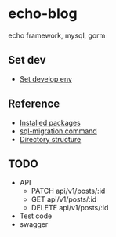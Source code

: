 # echo-blog
echo framework, mysql, gorm

## Set dev

- [Set develop env](./docs/dev.md)

## Reference

- [Installed packages](docs/packages.md)
- [sql-migration command](docs/sql_migrate.md)
- [Directory structure](docs/structure.md)

## TODO

- API
  - PATCH api/v1/posts/:id
  - GET api/v1/posts/:id
  - DELETE api/v1/posts/:id
- Test code
- swagger
